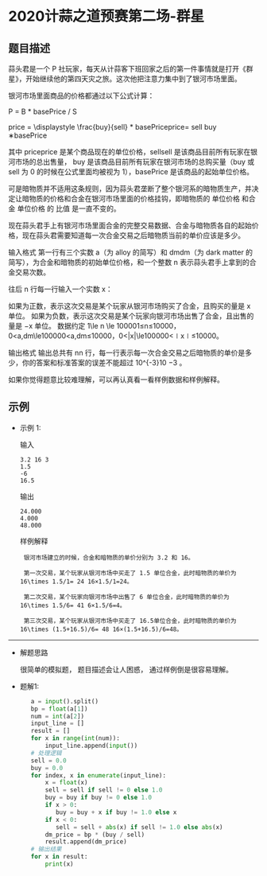 # 2020计蒜之道预赛第二场-群星


## 题目描述

蒜头君是一个 P 社玩家，每天从计蒜客下班回家之后的第一件事情就是打开《群星》，开始继续他的第四天灾之旅。这次他把注意力集中到了银河市场里面。

银河市场里面商品的价格都通过以下公式计算：

P = B * basePrice / S

price = \displaystyle \frac{buy}{sell} * basePriceprice= 
sell
buy
​	
 ∗basePrice

其中 priceprice 是某个商品现在的单位价格，sellsell 是该商品目前所有玩家在银河市场的总出售量， buy 是该商品目前所有玩家在银河市场的总购买量（buy 或 sell 为 0 的时候在公式里面均被视为 1），basePrice 是该商品的起始单位价格。

可是暗物质并不适用这条规则，因为蒜头君垄断了整个银河系的暗物质生产，并决定让暗物质的价格和合金在银河市场里面的价格挂钩，即暗物质的 单位价格 和合金 单位价格 的 比值 是一直不变的。

现在蒜头君手上有银河市场里面合金的完整交易数据、合金与暗物质各自的起始价格，现在蒜头君需要知道每一次合金交易之后暗物质当前的单价应该是多少。

输入格式
第一行有三个实数 a（为 alloy 的简写）和 dmdm（为 dark matter 的简写），为合金和暗物质的初始单位价格，和一个整数 n 表示蒜头君手上拿到的合金交易次数。

往后 n 行每一行输入一个实数 x：

如果为正数，表示这次交易是某个玩家从银河市场购买了合金，且购买的量是 x 单位。
如果为负数，表示这次交易是某个玩家向银河市场出售了合金，且出售的量是 −x 单位。
数据约定 1\le n \le 100001≤n≤10000，0<a,dm\le100000<a,dm≤10000，0<|x|\le100000<∣x∣≤10000。

输出格式
输出总共有 nn 行，每一行表示每一次合金交易之后暗物质的单价是多少，你的答案和标准答案的误差不能超过 10^{-3}10 
−3
 。

如果你觉得题意比较难理解，可以再认真看一看样例数据和样例解释。
## 示例

- 示例 1:

    输入

    ```
    3.2 16 3
    1.5
    -6
    16.5
    ```

    输出

    ```
    24.000
    4.000
    48.000
    ```

    样例解释

       银河市场建立的时候，合金和暗物质的单价分别为 3.2 和 16。

       第一次交易，某个玩家从银河市场中买走了 1.5 单位合金，此时暗物质的单价为 16\times 1.5/1= 24 16×1.5/1=24。

       第二次交易，某个玩家向银河市场中出售了 6 单位合金，此时暗物质的单价为 16\times 1.5/6= 41 6×1.5/6=4。

       第三次交易，某个玩家从银河市场中买走了 16.5单位合金，此时暗物质的单价为 16\times (1.5+16.5)/6= 48 16×(1.5+16.5)/6=48。


---

- 解题思路
    
    很简单的模拟题， 题目描述会让人困惑， 通过样例倒是很容易理解。

- 题解1:

    ```python
       a = input().split()
       bp = float(a[1])
       num = int(a[2])
       input_line = []
       result = []
       for x in range(int(num)):
           input_line.append(input())
       # 处理逻辑
       sell = 0.0
       buy = 0.0
       for index, x in enumerate(input_line):
           x = float(x)
           sell = sell if sell != 0 else 1.0
           buy = buy if buy != 0 else 1.0
           if x > 0:
              buy = buy + x if buy != 1.0 else x
           if x < 0:
              sell = sell + abs(x) if sell != 1.0 else abs(x)
           dm_price = bp * (buy / sell)
           result.append(dm_price)
       # 输出结果
       for x in result:
           print(x)
    ```


